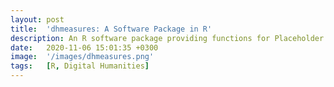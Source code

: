 ```yaml
---
layout: post
title:  'dhmeasures: A Software Package in R' 
description: An R software package providing functions for Placeholder description
date:   2020-11-06 15:01:35 +0300
image:  '/images/dhmeasures.png'
tags:   [R, Digital Humanities]
---
```

